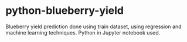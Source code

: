 # python-blueberry-yield
Blueberry yield prediction done using train dataset, using regression and machine learning techniques. Python in Jupyter notebook used.
